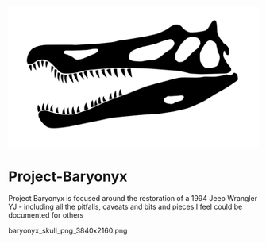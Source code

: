 ![Project Baryonux Project Logo](Images/Project/baryonyx_skull_png_3840x2160.png)
# Project-Baryonyx
Project Baryonyx is focused around the restoration of a 1994 Jeep Wrangler YJ - including all the pitfalls, caveats and bits and pieces I feel could be documented for others

baryonyx_skull_png_3840x2160.png
